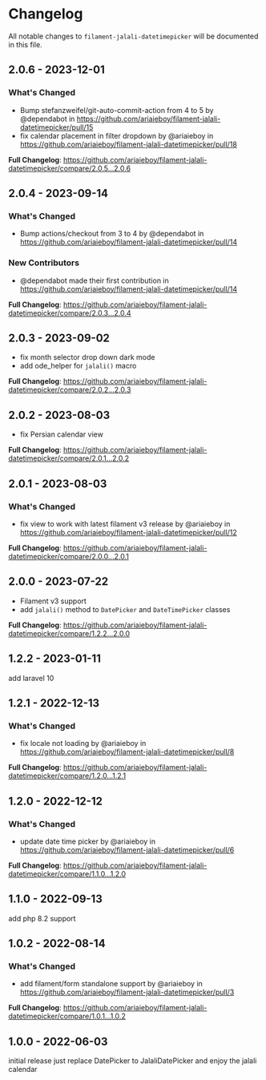 # Changelog

All notable changes to `filament-jalali-datetimepicker` will be documented in this file.

## 2.0.6 - 2023-12-01

### What's Changed

* Bump stefanzweifel/git-auto-commit-action from 4 to 5 by @dependabot in https://github.com/ariaieboy/filament-jalali-datetimepicker/pull/15
* fix calendar placement in filter dropdown by @ariaieboy in https://github.com/ariaieboy/filament-jalali-datetimepicker/pull/18

**Full Changelog**: https://github.com/ariaieboy/filament-jalali-datetimepicker/compare/2.0.5...2.0.6

## 2.0.4 - 2023-09-14

### What's Changed

- Bump actions/checkout from 3 to 4 by @dependabot in https://github.com/ariaieboy/filament-jalali-datetimepicker/pull/14

### New Contributors

- @dependabot made their first contribution in https://github.com/ariaieboy/filament-jalali-datetimepicker/pull/14

**Full Changelog**: https://github.com/ariaieboy/filament-jalali-datetimepicker/compare/2.0.3...2.0.4

## 2.0.3 - 2023-09-02

- fix month selector drop down dark mode
- add ode_helper for `jalali()` macro

**Full Changelog**: https://github.com/ariaieboy/filament-jalali-datetimepicker/compare/2.0.2...2.0.3

## 2.0.2 - 2023-08-03

- fix Persian calendar view

**Full Changelog**: https://github.com/ariaieboy/filament-jalali-datetimepicker/compare/2.0.1...2.0.2

## 2.0.1 - 2023-08-03

### What's Changed

- fix view to work with latest filament v3 release by @ariaieboy in https://github.com/ariaieboy/filament-jalali-datetimepicker/pull/12

**Full Changelog**: https://github.com/ariaieboy/filament-jalali-datetimepicker/compare/2.0.0...2.0.1

## 2.0.0 - 2023-07-22

- Filament v3 support
- add `jalali()` method to `DatePicker` and `DateTimePicker` classes

**Full Changelog**: https://github.com/ariaieboy/filament-jalali-datetimepicker/compare/1.2.2...2.0.0

## 1.2.2 - 2023-01-11

add laravel 10

## 1.2.1 - 2022-12-13

### What's Changed

- fix locale not loading by @ariaieboy in https://github.com/ariaieboy/filament-jalali-datetimepicker/pull/8

**Full Changelog**: https://github.com/ariaieboy/filament-jalali-datetimepicker/compare/1.2.0...1.2.1

## 1.2.0 - 2022-12-12

### What's Changed

- update date time picker by @ariaieboy in https://github.com/ariaieboy/filament-jalali-datetimepicker/pull/6

**Full Changelog**: https://github.com/ariaieboy/filament-jalali-datetimepicker/compare/1.1.0...1.2.0

## 1.1.0 - 2022-09-13

add php 8.2 support

## 1.0.2 - 2022-08-14

### What's Changed

- add filament/form standalone support by @ariaieboy in https://github.com/ariaieboy/filament-jalali-datetimepicker/pull/3

**Full Changelog**: https://github.com/ariaieboy/filament-jalali-datetimepicker/compare/1.0.1...1.0.2

## 1.0.0 - 2022-06-03

initial release just replace DatePicker to JalaliDatePicker and enjoy the jalali calendar
